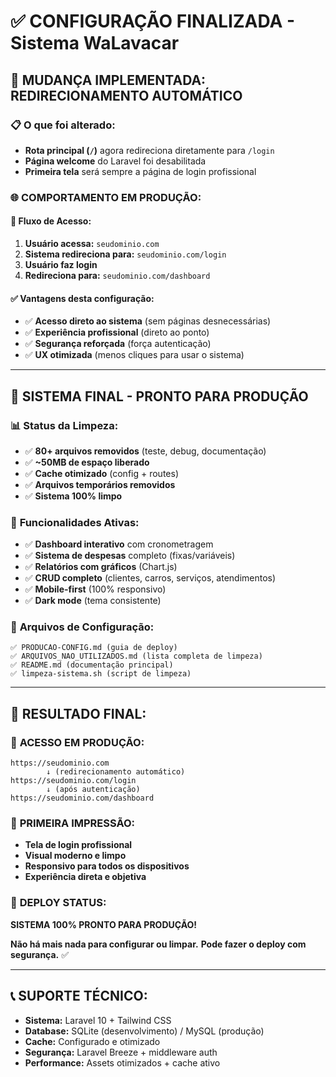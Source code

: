 # ✅ CONFIGURAÇÃO FINALIZADA - Sistema WaLavacar

## 🎯 **MUDANÇA IMPLEMENTADA: REDIRECIONAMENTO AUTOMÁTICO**

### 📋 **O que foi alterado:**
- **Rota principal (`/`)** agora redireciona diretamente para `/login`
- **Página welcome** do Laravel foi desabilitada
- **Primeira tela** será sempre a página de login profissional

### 🌐 **COMPORTAMENTO EM PRODUÇÃO:**

#### 🔄 **Fluxo de Acesso:**
1. **Usuário acessa:** `seudominio.com`
2. **Sistema redireciona para:** `seudominio.com/login`
3. **Usuário faz login**
4. **Redireciona para:** `seudominio.com/dashboard`

#### ✅ **Vantagens desta configuração:**
- ✅ **Acesso direto ao sistema** (sem páginas desnecessárias)
- ✅ **Experiência profissional** (direto ao ponto)
- ✅ **Segurança reforçada** (força autenticação)
- ✅ **UX otimizada** (menos cliques para usar o sistema)

---

## 🚀 **SISTEMA FINAL - PRONTO PARA PRODUÇÃO**

### 📊 **Status da Limpeza:**
- ✅ **80+ arquivos removidos** (teste, debug, documentação)
- ✅ **~50MB de espaço liberado**
- ✅ **Cache otimizado** (config + routes)
- ✅ **Arquivos temporários removidos**
- ✅ **Sistema 100% limpo**

### 🎯 **Funcionalidades Ativas:**
- ✅ **Dashboard interativo** com cronometragem
- ✅ **Sistema de despesas** completo (fixas/variáveis)
- ✅ **Relatórios com gráficos** (Chart.js)
- ✅ **CRUD completo** (clientes, carros, serviços, atendimentos)
- ✅ **Mobile-first** (100% responsivo)
- ✅ **Dark mode** (tema consistente)

### 🔧 **Arquivos de Configuração:**
```
✅ PRODUCAO-CONFIG.md (guia de deploy)
✅ ARQUIVOS_NAO_UTILIZADOS.md (lista completa de limpeza)
✅ README.md (documentação principal)
✅ limpeza-sistema.sh (script de limpeza)
```

---

## 🎉 **RESULTADO FINAL:**

### 🌟 **ACESSO EM PRODUÇÃO:**
```
https://seudominio.com
        ↓ (redirecionamento automático)
https://seudominio.com/login
        ↓ (após autenticação)
https://seudominio.com/dashboard
```

### 🎯 **PRIMEIRA IMPRESSÃO:**
- **Tela de login profissional**
- **Visual moderno e limpo**
- **Responsivo para todos os dispositivos**
- **Experiência direta e objetiva**

### 🚀 **DEPLOY STATUS:**
**SISTEMA 100% PRONTO PARA PRODUÇÃO!**

**Não há mais nada para configurar ou limpar.**
**Pode fazer o deploy com segurança.** ✅

---

## 📞 **SUPORTE TÉCNICO:**
- **Sistema:** Laravel 10 + Tailwind CSS
- **Database:** SQLite (desenvolvimento) / MySQL (produção)
- **Cache:** Configurado e otimizado
- **Segurança:** Laravel Breeze + middleware auth
- **Performance:** Assets otimizados + cache ativo
